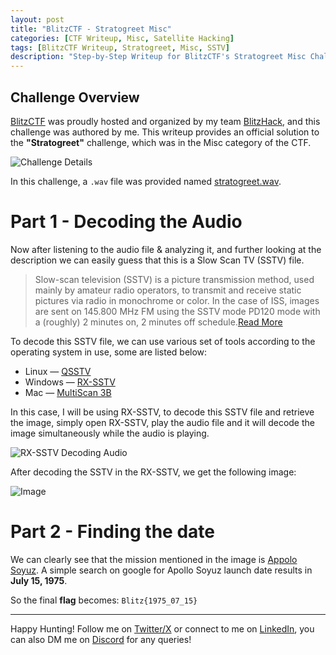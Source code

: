 ```yaml
---
layout: post
title: "BlitzCTF - Stratogreet Misc"
categories: [CTF Writeup, Misc, Satellite Hacking]
tags: [BlitzCTF Writeup, Stratogreet, Misc, SSTV]
description: "Step-by-Step Writeup for BlitzCTF's Stratogreet Misc Challenge"
---
```


## Challenge Overview
[BlitzCTF](https://ctf.blitzhack.xyz/) was proudly hosted and organized by my team [BlitzHack](https://blitzhack.xyz/), and this challenge was authored by me. This writeup provides an official solution to the **"Stratogreet"** challenge, which was in the Misc category of the CTF.

![Challenge Details](https://i.ibb.co/JWWZh7W6/s1.png)

In this challenge, a `.wav` file was provided named [stratogreet.wav](https://drive.google.com/file/d/1vpjd2a9_YpLPz9hzah64c5ZxiQYrPbGa/view).

# Part 1 - Decoding the Audio
Now after listening to the audio file & analyzing it, and further looking at the description we can easily guess that this is a Slow Scan TV (SSTV) file.

> Slow-scan television (SSTV) is a picture transmission method, used mainly by amateur radio operators, to transmit and receive static pictures via radio in monochrome or color. In the case of ISS, images are sent on 145.800 MHz FM using the SSTV mode PD120 mode with a (roughly) 2 minutes on, 2 minutes off schedule.[Read More](https://amsat-uk.org/beginners/iss-sstv/)

To decode this SSTV file, we can use various set of tools according to the operating system in use, some are listed below:

- Linux — [QSSTV](https://github.com/ON4QZ/QSSTV)
- Windows — [RX-SSTV](https://www.qsl.net/on6mu/rxsstv.htm)
- Mac — [MultiScan 3B](https://qsl.net/v/ve3elb/KD6CJI-MultiScan3B/)

In this case, I will be using RX-SSTV, to decode this SSTV file and retrieve the image, simply open RX-SSTV, play the audio file and it will decode the image simultaneously while the audio is playing.

![RX-SSTV Decoding Audio](https://i.ibb.co/mC83wyTn/Screenshot-18.png)

After decoding the SSTV in the RX-SSTV, we get the following image:

![Image](https://i.ibb.co/bMBnJ067/s2.jpg)

# Part 2 - Finding the date

We can clearly see that the mission mentioned in the image is [Appolo Soyuz](https://en.wikipedia.org/wiki/Apollo%E2%80%93Soyuz). A simple search on google for Apollo Soyuz launch date results in **July 15, 1975**.

So the final **flag** becomes: `Blitz{1975_07_15}`

---

Happy Hunting! Follow me on [Twitter/X](https://twitter.com/an0nbil) or connect to me on [LinkedIn](https://www.linkedin.com/in/realbilalsafdar/), you can also DM me on [Discord](https://discordapp.com/users/1275773488354824253) for any queries!
